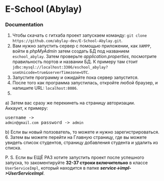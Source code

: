 # E-School (Abylay)

### Documentation

1. Чтобы скачать с гитхаба проект запускаем команду: `git clone https://github.com/abylay-dev/E-School-Abylay.git`.
2. Вам нужно запустить сервер с помощью приложении, как `XAMPP`, войти в <i>phpMyAdmin</i> затем создать БД под названием `eschool_abylay`. Затем проверьте <i>application.properties</i>, посмотрите правильность портов и названии БД. К примеру там стоит `jdbc:mysql://localhost:3306/eschool_abylay?useUnicode=true&serverTimezone=UTC`.
3. Запустите программу и ожидайте пока сервер запустится.
4. После того как программа запустилась, откройте любой браузер, и напишите URL: `localhost:8086`.
5. 
a) Затем вас сразу же перекинеть на страницу авторизации. <br>Аккаунт, к примеру: <br><pre>username -> `admin@gmail.com`
password -> `admin`</pre>
b) Если вы новый ползователь, то можете и нужно зарегистрироваться. 
<br>
6. Затем вы можете перейти на Главную страницу, где вы можете увидеть список студентов, страницу добавления студента и удалить из списка.

P. S. Если вы ЕЩЁ РАЗ хотите запустить проект после успешного запуска, то закоментируйте <b>32-37 строки включительно</b> в классе `UserServiceImpl`, который находится в папке **<i>service->impl->UserServiceImpl</i>**.
